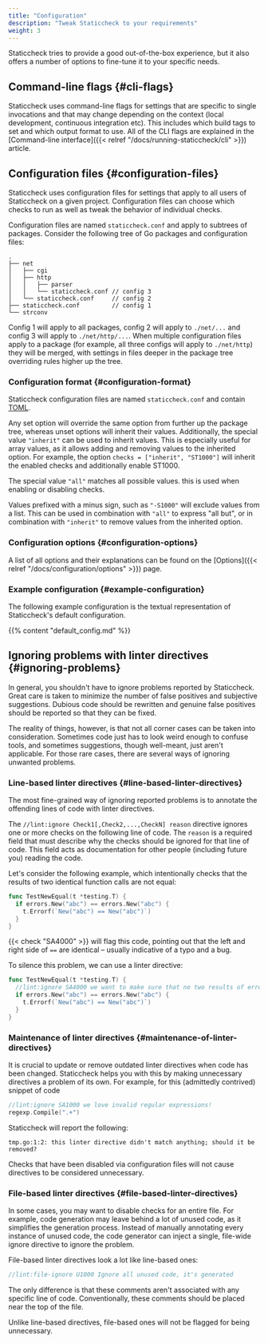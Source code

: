 ```yaml
---
title: "Configuration"
description: "Tweak Staticcheck to your requirements"
weight: 3
---
```


Staticcheck tries to provide a good out-of-the-box experience, but it also offers a number of options to fine-tune it to your specific needs.

## Command-line flags {#cli-flags}

Staticcheck uses command-line flags for settings that are specific to single invocations and that may change depending on the context (local development, continuous integration etc).
This includes which build tags to set and which output format to use.
All of the CLI flags are explained in the [Command-line interface]({{< relref "/docs/running-staticcheck/cli" >}}) article.

## Configuration files {#configuration-files}

Staticcheck uses configuration files for settings that apply to all users of Staticcheck on a given project.
Configuration files can choose which checks to run as well as tweak the behavior of individual checks.

Configuration files are named `staticcheck.conf` and apply to subtrees of packages. Consider the following tree of Go packages and configuration files:

```plain
.
├── net
│   ├── cgi
│   ├── http
│   │   ├── parser
│   │   └── staticcheck.conf // config 3
│   └── staticcheck.conf     // config 2
├── staticcheck.conf         // config 1
└── strconv
```

Config 1 will apply to all packages, config 2 will apply to `./net/...` and config 3 will apply to `./net/http/...`.
When multiple configuration files apply to a package (for example, all three configs will apply to `./net/http`) they will be merged, with settings in files deeper in the package tree overriding rules higher up the tree.

### Configuration format {#configuration-format}

Staticcheck configuration files are named `staticcheck.conf` and contain [TOML](https://github.com/toml-lang/toml).

Any set option will override the same option from further up the package tree,
whereas unset options will inherit their values.
Additionally, the special value `"inherit"` can be used to inherit values.
This is especially useful for array values, as it allows adding and removing values to the inherited option.
For example, the option `checks = ["inherit", "ST1000"]` will inherit the enabled checks and additionally enable ST1000.

The special value `"all"` matches all possible values.
this is used when enabling or disabling checks.

Values prefixed with a minus sign,  such as `"-S1000"`  will exclude values from a list.
This can be used in combination with `"all"` to express "all but",
or in combination with `"inherit"` to remove values from the inherited option.

### Configuration options {#configuration-options}

A list of all options and their explanations can be found on the [Options]({{< relref "/docs/configuration/options" >}}) page.

### Example configuration {#example-configuration}

The following example configuration is the textual representation of Staticcheck's default configuration.

{{% content "default_config.md" %}}

## Ignoring problems with linter directives {#ignoring-problems}

In general, you shouldn't have to ignore problems reported by Staticcheck.
Great care is taken to minimize the number of false positives and subjective suggestions.
Dubious code should be rewritten and genuine false positives should be reported so that they can be fixed.

The reality of things, however, is that not all corner cases can be taken into consideration.
Sometimes code just has to look weird enough to confuse tools,
and sometimes suggestions, though well-meant, just aren't applicable.
For those rare cases, there are several ways of ignoring unwanted problems.

### Line-based linter directives {#line-based-linter-directives}

The most fine-grained way of ignoring reported problems is to annotate the offending lines of code with linter directives.

The `//lint:ignore Check1[,Check2,...,CheckN] reason` directive
ignores one or more checks on the following line of code.
The `reason` is a required field
that must describe why the checks should be ignored for that line of code.
This field acts as documentation for other people (including future you) reading the code.

Let's consider the following example,
which intentionally checks that the results of two identical function calls are not equal:

```go
func TestNewEqual(t *testing.T) {
  if errors.New("abc") == errors.New("abc") {
    t.Errorf(`New("abc") == New("abc")`)
  }
}
```

{{< check "SA4000" >}} will flag this code,
pointing out that the left and right side of `==` are identical –
usually indicative of a typo and a bug.

To silence this problem, we can use a linter directive:

```go
func TestNewEqual(t *testing.T) {
  //lint:ignore SA4000 we want to make sure that no two results of errors.New are ever the same
  if errors.New("abc") == errors.New("abc") {
    t.Errorf(`New("abc") == New("abc")`)
  }
}
```

### Maintenance of linter directives {#maintenance-of-linter-directives}

It is crucial to update or remove outdated linter directives when code has been changed.
Staticcheck helps you with this by making unnecessary directives a problem of its own.
For example, for this (admittedly contrived) snippet of code

```go
//lint:ignore SA1000 we love invalid regular expressions!
regexp.Compile(".+")
```

Staticcheck will report the following:

```plain
tmp.go:1:2: this linter directive didn't match anything; should it be removed?
```

Checks that have been disabled via configuration files will not cause directives to be considered unnecessary.

### File-based linter directives {#file-based-linter-directives}

In some cases, you may want to disable checks for an entire file.
For example, code generation may leave behind a lot of unused code,
as it simplifies the generation process.
Instead of manually annotating every instance of unused code,
the code generator can inject a single, file-wide ignore directive to ignore the problem.

File-based linter directives look a lot like line-based ones:

```go
//lint:file-ignore U1000 Ignore all unused code, it's generated
```

The only difference is that these comments aren't associated with any specific line of code.
Conventionally, these comments should be placed near the top of the file.

Unlike line-based directives, file-based ones will not be flagged for being unnecessary.
